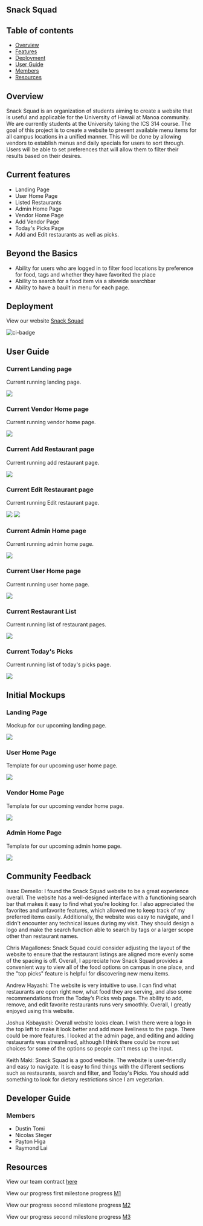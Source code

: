 ## Snack Squad

## Table of contents

* [Overview](#overview)
* [Features](#features)
* [Deployment](#deployment)
* [User Guide](#user-guide)
* [Members](#members)
* [Resources](#resources)

## Overview

Snack Squad is an organization of students aiming to create a website that is useful and applicable for the University of Hawaii at Manoa community. We are currently students at the University taking the ICS 314 course. The goal of this project is to create a website to present available menu items for all campus locations in a unified manner. This will be done by allowing vendors to establish menus and daily specials for users to sort through. Users will be able to set preferences that will allow them to filter their results based on their desires. 

## Current features

* Landing Page
* User Home Page
* Listed Restaurants
* Admin Home Page
* Vendor Home Page
* Add Vendor Page
* Today's Picks Page
* Add and Edit restaurants as well as picks.

## Beyond the Basics

* Ability for users who are logged in to filter food locations by preference for food, tags and whether they have favorited the place
* Ability to search for a food item via a sitewide searchbar
* Ability to have a bauilt in menu for each page.

## Deployment

View our website [Snack Squad](https://snack-squad.online/)

![ci-badge](https://github.com/snack-squad/snack-squad/workflows/ci-snack-squad/badge.svg)

## User Guide

### Current Landing page

Current running landing page.

![](images/snack-squad-landing-live.png)

### Current Vendor Home page

Current running vendor home page.

![](images/vendor-home-live.png)

### Current Add Restaurant page

Current running add restaurant page.

![](images/addrest-live.png)

### Current Edit Restaurant page

Current running Edit restaurant page.

![](images/editrest1-live.png)
![](images/editrest2-live.png)

### Current Admin Home page

Current running admin home page.

![](images/AdminHomeImplement.png)

### Current User Home page

Current running user home page.

![](images/userhome.png)

### Current Restaurant List

Current running list of restaurant pages.

![](images/display-restaurants.png)

### Current Today's Picks
Current running list of today's picks page.

![](images/todayspicks-live.png)

## Initial Mockups

### Landing Page

Mockup for our upcoming landing page.

![](images/snack-squad-landing.png)

### User Home Page

Template for our upcoming user home page.

![](images/userhomepage1.png)

### Vendor Home Page

Template for our upcoming vendor home page.

![](images/vendor-home.png)

### Admin Home Page
Template for our upcoming admin home page.

![](images/adminHomePageMockup.png)

## Community Feedback

Isaac Demello: I found the Snack Squad website to be a great experience overall. The website has a well-designed interface with a functioning search bar that makes it easy to find what you're looking for. I also appreciated the favorites and unfavorite features, which allowed me to keep track of my preferred items easily. Additionally, the website was easy to navigate, and I didn't encounter any technical issues during my visit. They should design a logo and make the search function able to search by tags or a larger scope other than restaurant names. 

Chris Magallones: Snack Squad could consider adjusting the layout of the website to ensure that the restaurant listings are aligned more evenly some of the spacing is off. Overall, I appreciate how Snack Squad provides a convenient way to view all of the food options on campus in one place, and the "top picks" feature is helpful for discovering new menu items.

Andrew Hayashi: The website is very intuitive to use. I can find what restaurants are open right now, what food they are serving, and also some recommendations from the Today’s Picks web page. The ability to add, remove, and edit favorite restaurants runs very smoothly. Overall, I greatly enjoyed using this website.

Joshua Kobayashi: Overall website looks clean. I wish there were a logo in the top left to make it look better and add more liveliness to the page. There could be more features. I looked at the admin page, and editing and adding restaurants was streamlined, although I think there could be more set choices for some of the options so people can't mess up the input. 

Keith Maki: Snack Squad is a good website. The website is user-friendly and easy to navigate. It is easy to find things with the different sections such as restaurants, search and filter, and Today's Picks. You should add something to look for dietary restrictions since I am vegetarian.
## Developer Guide

### Members

<ul>
  <li>Dustin Tomi</li>
  <li>Nicolas Steger</li>
  <li>Payton Higa</li>
  <li>Raymond Lai</li>
</ul>

## Resources

View our team contract [here](https://docs.google.com/document/d/1sd9oMwB1Ag79HgdZCrIyNkRM-P1il__5RpOqxmauF3c/edit)

View our progress first milestone progress [M1](https://github.com/orgs/snack-squad/projects/1)

View our progress second milestone progress [M2](https://github.com/orgs/snack-squad/projects/3)

View our progress second milestone progress [M3](https://github.com/orgs/snack-squad/projects/4)





